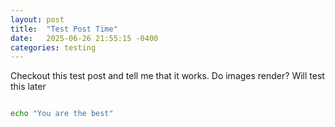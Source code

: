 ```yaml
---
layout: post
title:  "Test Post Time"
date:   2025-06-26 21:55:15 -0400
categories: testing
---
```


Checkout this test post and tell me that it works. Do images render? Will test this later

```bash

echo "You are the best"

```